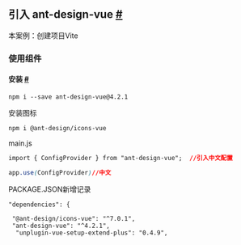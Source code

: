 ## 引入 ant-design-vue [#](https://www.antdv.com/docs/vue/getting-started-cn#引入-ant-design-vue)

本案例：创建项目Vite

### 使用组件

#### 安装 [#](https://www.antdv.com/docs/vue/getting-started-cn#安装)

```
npm i --save ant-design-vue@4.2.1
```

安装图标

```
npm i @ant-design/icons-vue
```



main.js

```css
import { ConfigProvider } from "ant-design-vue";  //引入中文配置

app.use(ConfigProvider)//中文
```



PACKAGE.JSON新增记录

```
"dependencies": {

 "@ant-design/icons-vue": "^7.0.1",
 "ant-design-vue": "^4.2.1",
  "unplugin-vue-setup-extend-plus": "0.4.9",
```

